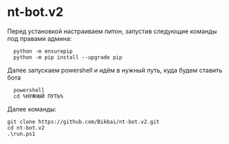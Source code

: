 # nt-bot.v2

Перед установкой настраиваем питон, запустив следующие команды под правами админа:
```
  python -m ensurepip
  python -m pip install --upgrade pip
```

Далее запускаем powershell и идём в нужный путь, куда будем ставить бота
```
  powershell
  cd %НУЖНЫЙ ПУТЬ%
```

Далее команды:
```
git clone https://github.com/Bikbai/nt-bot.v2.git
cd nt-bot.v2
.\run.ps1
```
